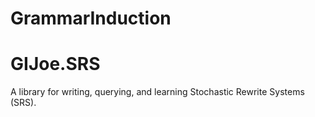 GrammarInduction
================

GIJoe.SRS
===========
A library for writing, querying, and learning Stochastic Rewrite Systems (SRS). 

